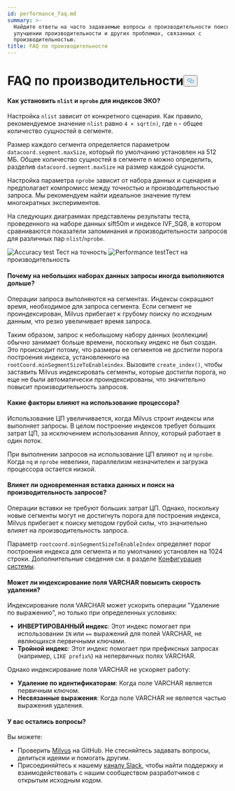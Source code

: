 ```yaml
---
id: performance_faq.md
summary: >-
  Найдите ответы на часто задаваемые вопросы о производительности поиска,
  улучшении производительности и других проблемах, связанных с
  производительностью.
title: FAQ по производительности
---
```

<h1 id="Performance-FAQ" class="common-anchor-header">FAQ по производительности<button data-href="#Performance-FAQ" class="anchor-icon" translate="no">
      <svg translate="no"
        aria-hidden="true"
        focusable="false"
        height="20"
        version="1.1"
        viewBox="0 0 16 16"
        width="16"
      >
        <path
          fill="#0092E4"
          fill-rule="evenodd"
          d="M4 9h1v1H4c-1.5 0-3-1.69-3-3.5S2.55 3 4 3h4c1.45 0 3 1.69 3 3.5 0 1.41-.91 2.72-2 3.25V8.59c.58-.45 1-1.27 1-2.09C10 5.22 8.98 4 8 4H4c-.98 0-2 1.22-2 2.5S3 9 4 9zm9-3h-1v1h1c1 0 2 1.22 2 2.5S13.98 12 13 12H9c-.98 0-2-1.22-2-2.5 0-.83.42-1.64 1-2.09V6.25c-1.09.53-2 1.84-2 3.25C6 11.31 7.55 13 9 13h4c1.45 0 3-1.69 3-3.5S14.5 6 13 6z"
        ></path>
      </svg>
    </button></h1><h4 id="How-to-set-nlist-and-nprobe-for-IVF-indexes" class="common-anchor-header">Как установить <code translate="no">nlist</code> и <code translate="no">nprobe</code> для индексов ЭКО?</h4><p>Настройка <code translate="no">nlist</code> зависит от конкретного сценария. Как правило, рекомендуемое значение <code translate="no">nlist</code> равно <code translate="no">4 × sqrt(n)</code>, где <code translate="no">n</code> - общее количество сущностей в сегменте.</p>
<p>Размер каждого сегмента определяется параметром <code translate="no">datacoord.segment.maxSize</code>, который по умолчанию установлен на 512 МБ. Общее количество сущностей в сегменте n можно определить, разделив <code translate="no">datacoord.segment.maxSize</code> на размер каждой сущности.</p>
<p>Настройка параметра <code translate="no">nprobe</code> зависит от набора данных и сценария и предполагает компромисс между точностью и производительностью запроса. Мы рекомендуем найти идеальное значение путем многократных экспериментов.</p>
<p>На следующих диаграммах представлены результаты теста, проведенного на наборе данных sift50m и индексе IVF_SQ8, в котором сравниваются показатели запоминания и производительности запросов для различных пар <code translate="no">nlist</code>/<code translate="no">nprobe</code>.</p>
<p>
  
   <span class="img-wrapper"> <img translate="no" src="/docs/v2.6.x/assets/accuracy_nlist_nprobe.png" alt="Accuracy test" class="doc-image" id="accuracy-test" />
   </span> <span class="img-wrapper"> <span>Тест на точность</span> </span> <span class="img-wrapper"> <img translate="no" src="/docs/v2.6.x/assets/performance_nlist_nprobe.png" alt="Performance test" class="doc-image" id="performance-test" /><span>Тест на производительность</span> </span></p>
<h4 id="Why-do-queries-sometimes-take-longer-on-smaller-datasets" class="common-anchor-header">Почему на небольших наборах данных запросы иногда выполняются дольше?</h4><p>Операции запроса выполняются на сегментах. Индексы сокращают время, необходимое для запроса сегмента. Если сегмент не проиндексирован, Milvus прибегает к грубому поиску по исходным данным, что резко увеличивает время запроса.</p>
<p>Таким образом, запрос к небольшому набору данных (коллекции) обычно занимает больше времени, поскольку индекс не был создан. Это происходит потому, что размеры ее сегментов не достигли порога построения индекса, установленного на <code translate="no">rootCoord.minSegmentSizeToEnableindex</code>. Вызовите <code translate="no">create_index()</code>, чтобы заставить Milvus индексировать сегменты, которые достигли порога, но еще не были автоматически проиндексированы, что значительно повысит производительность запросов.</p>
<h4 id="What-factors-impact-CPU-usage" class="common-anchor-header">Какие факторы влияют на использование процессора?</h4><p>Использование ЦП увеличивается, когда Milvus строит индексы или выполняет запросы. В целом построение индексов требует больших затрат ЦП, за исключением использования Annoy, который работает в один поток.</p>
<p>При выполнении запросов на использование ЦП влияют <code translate="no">nq</code> и <code translate="no">nprobe</code>. Когда <code translate="no">nq</code> и <code translate="no">nprobe</code> невелики, параллелизм незначителен и загрузка процессора остается низкой.</p>
<h4 id="Does-simultaneously-inserting-data-and-searching-impact-query-performance" class="common-anchor-header">Влияет ли одновременная вставка данных и поиск на производительность запросов?</h4><p>Операции вставки не требуют больших затрат ЦП. Однако, поскольку новые сегменты могут не достигнуть порога для построения индекса, Milvus прибегает к поиску методом грубой силы, что значительно влияет на производительность запроса.</p>
<p>Параметр <code translate="no">rootcoord.minSegmentSizeToEnableIndex</code> определяет порог построения индекса для сегмента и по умолчанию установлен на 1024 строки. Дополнительные сведения см. в разделе <a href="/docs/ru/system_configuration.md">Конфигурация системы</a>.</p>
<h4 id="Can-indexing-a-VARCHAR-field-improve-deletion-speed" class="common-anchor-header">Может ли индексирование поля VARCHAR повысить скорость удаления?</h4><p>Индексирование поля VARCHAR может ускорить операции "Удаление по выражению", но только при определенных условиях:</p>
<ul>
<li><strong>ИНВЕРТИРОВАННЫЙ индекс</strong>: Этот индекс помогает при использовании <code translate="no">IN</code> или <code translate="no">==</code> выражений для полей VARCHAR, не являющихся первичными ключами.</li>
<li><strong>Тройной индекс</strong>: Этот индекс помогает при префиксных запросах (например, <code translate="no">LIKE prefix%</code>) на непервичных полях VARCHAR.</li>
</ul>
<p>Однако индексирование поля VARCHAR не ускоряет работу:</p>
<ul>
<li><strong>Удаление по идентификаторам</strong>: Когда поле VARCHAR является первичным ключом.</li>
<li><strong>Несвязанные выражения</strong>: Когда поле VARCHAR не является частью выражения удаления.</li>
</ul>
<h4 id="Still-have-questions" class="common-anchor-header">У вас остались вопросы?</h4><p>Вы можете:</p>
<ul>
<li>Проверить <a href="https://github.com/milvus-io/milvus/issues">Milvus</a> на GitHub. Не стесняйтесь задавать вопросы, делиться идеями и помогать другим.</li>
<li>Присоединяйтесь к нашему <a href="https://join.slack.com/t/milvusio/shared_invite/enQtNzY1OTQ0NDI3NjMzLWNmYmM1NmNjOTQ5MGI5NDhhYmRhMGU5M2NhNzhhMDMzY2MzNDdlYjM5ODQ5MmE3ODFlYzU3YjJkNmVlNDQ2ZTk">каналу Slack</a>, чтобы найти поддержку и взаимодействовать с нашим сообществом разработчиков с открытым исходным кодом.</li>
</ul>
